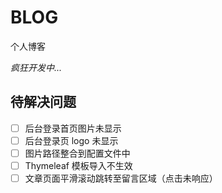 # BLOG
个人博客

*疯狂开发中...*

## 待解决问题

- [ ] 后台登录首页图片未显示
- [ ] 后台登录页 logo 未显示
- [ ] 图片路径整合到配置文件中
- [ ] Thymeleaf 模板导入不生效
- [ ] 文章页面平滑滚动跳转至留言区域（点击未响应）
